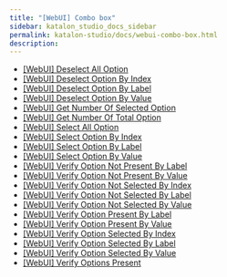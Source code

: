 ```yaml
---
title: "[WebUI] Combo box" 
sidebar: katalon_studio_docs_sidebar
permalink: katalon-studio/docs/webui-combo-box.html 
description: 
---
```

*   [\[WebUI\] Deselect All Option](/display/KD/%5BWebUI%5D+Deselect+All+Option)
*   [\[WebUI\] Deselect Option By Index](/display/KD/%5BWebUI%5D+Deselect+Option+By+Index)
*   [\[WebUI\] Deselect Option By Label](/display/KD/%5BWebUI%5D+Deselect+Option+By+Label)
*   [\[WebUI\] Deselect Option By Value](/display/KD/%5BWebUI%5D+Deselect+Option+By+Value)
*   [\[WebUI\] Get Number Of Selected Option](/display/KD/%5BWebUI%5D+Get+Number+Of+Selected+Option)
*   [\[WebUI\] Get Number Of Total Option](/display/KD/%5BWebUI%5D+Get+Number+Of+Total+Option)
*   [\[WebUI\] Select All Option](/display/KD/%5BWebUI%5D+Select+All+Option)
*   [\[WebUI\] Select Option By Index](/display/KD/%5BWebUI%5D+Select+Option+By+Index)
*   [\[WebUI\] Select Option By Label](/display/KD/%5BWebUI%5D+Select+Option+By+Label)
*   [\[WebUI\] Select Option By Value](/display/KD/%5BWebUI%5D+Select+Option+By+Value)
*   [\[WebUI\] Verify Option Not Present By Label](/display/KD/%5BWebUI%5D+Verify+Option+Not+Present+By+Label)
*   [\[WebUI\] Verify Option Not Present By Value](/display/KD/%5BWebUI%5D+Verify+Option+Not+Present+By+Value)
*   [\[WebUI\] Verify Option Not Selected By Index](/display/KD/%5BWebUI%5D+Verify+Option+Not+Selected+By+Index)
*   [\[WebUI\] Verify Option Not Selected By Label](/display/KD/%5BWebUI%5D+Verify+Option+Not+Selected+By+Label)
*   [\[WebUI\] Verify Option Not Selected By Value](/display/KD/%5BWebUI%5D+Verify+Option+Not+Selected+By+Value)
*   [\[WebUI\] Verify Option Present By Label](/display/KD/%5BWebUI%5D+Verify+Option+Present+By+Label)
*   [\[WebUI\] Verify Option Present By Value](/display/KD/%5BWebUI%5D+Verify+Option+Present+By+Value)
*   [\[WebUI\] Verify Option Selected By Index](/display/KD/%5BWebUI%5D+Verify+Option+Selected+By+Index)
*   [\[WebUI\] Verify Option Selected By Label](/display/KD/%5BWebUI%5D+Verify+Option+Selected+By+Label)
*   [\[WebUI\] Verify Option Selected By Value](/display/KD/%5BWebUI%5D+Verify+Option+Selected+By+Value)
*   [\[WebUI\] Verify Options Present](/display/KD/%5BWebUI%5D+Verify+Options+Present)